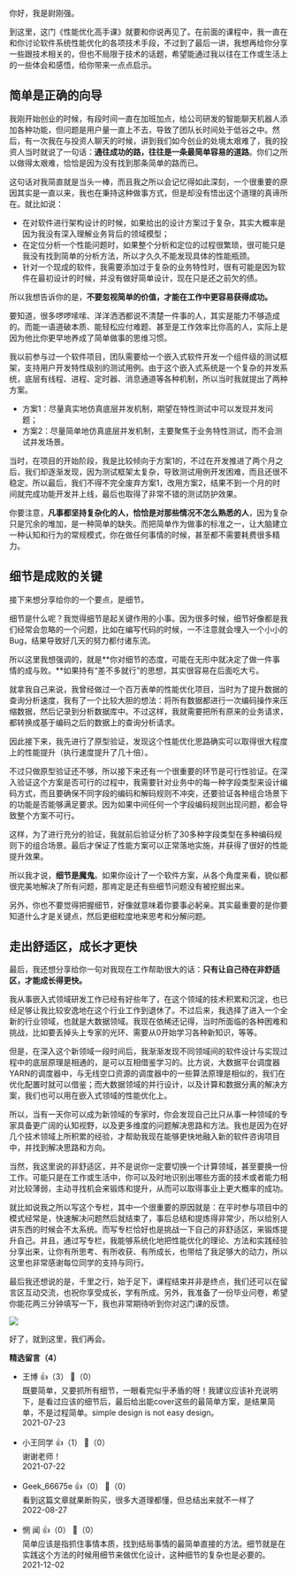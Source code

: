 你好，我是尉刚强。

到这里，这门《性能优化高手课》就要和你说再见了。在前面的课程中，我一直在和你讨论软件系统性能优化的各项技术手段，不过到了最后一讲，我想再给你分享一些跟技术相关的，但也不局限于技术的话题，希望能通过我以往在工作或生活上的一些体会和感悟，给你带来一点点启示。

## 简单是正确的向导

我刚开始创业的时候，有段时间一直在加班加点，给公司研发的智能聊天机器人添加各种功能，但问题是用户量一直上不去，导致了团队长时间处于低谷之中。然后，有一次我在与投资人聊天的时候，讲到我们如今创业的处境太艰难了，我的投资人当时就说了一句话：**通往成功的路，往往是一条最简单容易的道路**。你们之所以做得太艰难，恰恰是因为没有找到那条简单的路而已。

这句话对我简直就是当头一棒，而且我之所以会记忆得如此深刻，一个很重要的原因其实是一直以来，我也在秉持这种做事方式，但是却没有悟出这个道理的真谛所在。就比如说：

- 在对软件进行架构设计的时候，如果给出的设计方案过于复杂，其实大概率是因为我没有深入理解业务背后的领域模型；
- 在定位分析一个性能问题时，如果整个分析和定位的过程很繁琐，很可能只是我没有找到简单的分析方法，所以才久久不能发现具体的性能瓶颈。
- 针对一个现成的软件，我需要添加过于复杂的业务特性时，很有可能是因为软件在最初设计的时候，并没有做好简单设计，现在只是还之前欠的债。

所以我想告诉你的是，**不要忽视简单的价值，才能在工作中更容易获得成功。**

要知道，很多啰啰嗦嗦、洋洋洒洒都说不清楚一件事的人，其实是能力不够造成的。而能一语道破本质、能轻松应付难题、甚至是工作效率比你高的人，实际上是因为他比你更早地养成了简单做事的思维习惯。

我以前参与过一个软件项目，团队需要给一个嵌入式软件开发一个组件级的测试框架，支持用户开发特性级别的测试用例。由于这个嵌入式系统是一个复杂的并发系统，底层有线程、进程、定时器、消息通道等各种机制，所以当时我就提出了两种方案。

- 方案1：尽量真实地仿真底层并发机制，期望在特性测试中可以发现并发问题；
- 方案2：尽量简单地仿真底层并发机制，主要聚焦于业务特性测试，而不会测试并发场景。

当时，在项目的开始阶段，我是比较倾向于方案1的，不过在开发推进了两个月之后，我们却逐渐发现，因为测试框架太复杂，导致测试用例开发困难，而且还很不稳定。所以最后，我们不得不完全废弃方案1，改用方案2，结果不到一个月的时间就完成功能开发并上线，最后也取得了非常不错的测试防护效果。

你要注意，**凡事都坚持复杂化的人，恰恰是对那些情况不怎么熟悉的人**，因为复杂只是冗余的堆加，是一种简单的缺失。而把简单作为做事的标准之一，让大脑建立一种认知和行为的常规模式，你在做任何事情的时候，甚至都不需要耗费很多精力。

## 细节是成败的关键

接下来想分享给你的一个要点，是细节。

细节是什么呢？我觉得细节是起关键作用的小事。因为很多时候，细节好像都是我们经常会忽略的一个问题，比如在编写代码的时候，一不注意就会埋入一个小小的Bug，结果导致好几天的努力都付诸东流。

所以这里我想强调的，就是**你对细节的态度，可能在无形中就决定了做一件事情的成与败。**如果持有“差不多就行”的思想，其实很容易在后面吃大亏。

就拿我自己来说，我曾经做过一个百万表单的性能优化项目，当时为了提升数据的查询分析速度，我有了一个比较大胆的想法：将所有数据都进行一次编码操作来压缩数据，然后记录到分析数据库中。不过这样，我就需要把所有原来的业务请求，都转换成基于编码之后的数据上的查询分析请求。

因此接下来，我先进行了原型验证，发现这个性能优化思路确实可以取得很大程度上的性能提升（执行速度提升了几十倍）。

不过只做原型验证还不够，所以接下来还有一个很重要的环节是可行性验证。在深入验证这个方案是否可行的过程中，我需要针对业务中的每一种字段类型来设计编码方式，而且要确保不同字段的编码和解码规则不冲突，还要验证各种组合场景下的功能是否能够满足要求。因为如果中间任何一个字段编码规则出现问题，都会导致整个方案不可行。

这样，为了进行充分的验证，我就前后验证分析了30多种字段类型在多种编码规则下的组合场景。最后才保证了性能方案可以正常落地实施，并获得了很好的性能提升效果。

所以我才说，**细节是魔鬼**。如果你设计了一个软件方案，从各个角度来看，貌似都很完美地解决了所有问题，那肯定是还有些细节问题没有被挖掘出来。

另外，你也不要觉得把握细节，好像就意味着你要事必躬亲。其实最重要的是你要知道什么才是关键点，然后更细粒度地来思考和分解问题。

## 走出舒适区，成长才更快

最后，我还想分享给你一句对我现在工作帮助很大的话：**只有让自己待在非舒适区，才能成长得更快。**

我从事嵌入式领域研发工作已经有好些年了，在这个领域的技术积累和沉淀，也已经足够让我比较安逸地在这个行业工作到退休了。不过后来，我选择了进入一个全新的行业领域，也就是大数据领域。我现在依稀还记得，当时所面临的各种困难和挑战，比如要丢掉头上专家的光环、需要从0开始学习各种新知识，等等。

但是，在深入这个新领域一段时间后，我渐渐发现不同领域间的软件设计与实现过程中的底层原理是相通的，是可以互相借鉴学习的。比方说，大数据平台调度器YARN的调度器中，与无线空口资源的调度器中的一些算法原理是相似的，我们在优化配置时就可以借鉴；而大数据领域的并行设计，以及计算和数据分离的解决方案，我们也可以用在嵌入式领域的性能优化上。

所以，当有一天你可以成为新领域的专家时，你会发现自己比只从事一种领域的专家具备更广阔的认知视野，以及更多维度的问题解决思路和方法。我也是因为在好几个技术领域上所积累的经验，才帮助我现在能够更快地融入新的软件咨询项目中，并找到解决思路和方向。

当然，我这里说的非舒适区，并不是说你一定要切换一个计算领域，甚至要换一份工作。可能只是在工作或生活中，你可以及时地识别出哪些方面的技术或者能力相对比较薄弱，主动寻找机会来锻炼和提升，从而可以取得事业上更大概率的成功。

就比如说我之所以写这个专栏，其中一个很重要的原因就是：在平时参与项目中的模式经常是，快速解决问题然后就结束了，事后总结和提炼得非常少，所以给别人讲东西的时候会不太系统。而写专栏恰好也是挑战一下自己的非舒适区，来锻炼提升自己。并且，通过写专栏，我能够系统化地把性能优化的理论、方法和实践经验分享出来，让你有所思考、有所收获、有所成长，也带给了我足够大的动力，所以这里也非常感谢每位同学的支持与同行。

最后我还想说的是，千里之行，始于足下，课程结束并非是终点，我们还可以在留言区互动交流，也祝你享受成长，学有所成。另外，我准备了一份毕业问卷，希望你能花两三分钟填写一下，我也非常期待听到你对这门课的反馈。

[![](https://static001.geekbang.org/resource/image/ab/88/ab5356704bb6c8b5c94ed9b2dbac0488.jpg?wh=1142x801)](https://jinshuju.net/f/nJXHOW)

好了，就到这里，我们再会。
<div><strong>精选留言（4）</strong></div><ul>
<li><span>王博</span> 👍（3） 💬（0）<div>既要简单，又要抓所有细节，一眼看完似乎矛盾的呀！我建议应该补充说明下，是看过应该的细节后，最后给出能cover这些的最简单方案，是结果简单，不是过程简单。simple design is not easy design。</div>2021-07-23</li><br/><li><span>小王同学</span> 👍（1） 💬（0）<div>谢谢老师！</div>2021-07-22</li><br/><li><span>Geek_66675e</span> 👍（0） 💬（0）<div>看到这篇文章就果断购买，很多大道理都懂，但总结出来就不一样了</div>2022-08-27</li><br/><li><span>惘 闻</span> 👍（0） 💬（0）<div>简单应该是指抓住事情本质，找到结局事情的最简单直接的方法。细节就是在实践这个方法的时候用细节来做优化设计，这种细节的复杂也是必要的。</div>2021-12-02</li><br/>
</ul>